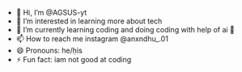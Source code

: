 - 👋 Hi, I’m @AGSUS-yt
- 👀 I’m interested in learning more about tech
- 🌱 I’m currently learning coding and doing coding with help of ai 💞️ 
- 📫 How to reach me instagram @anxndhu_.01
- 😄 Pronouns: he/ḥis
- ⚡ Fun fact: iam not good at coding

<!---
AGSUS-yt/AGSUS-yt is a ✨ special ✨ repository because its `README.md` (this file) appears on your GitHub profile.
You can click the Preview link to take a look at your changes.
--->

